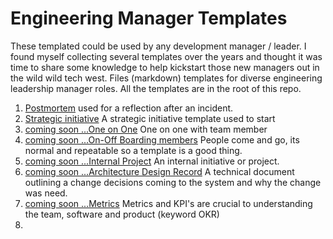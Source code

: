 # Engineering Manager Templates
These templated could be used by any development manager / leader.  I found myself collecting several templates over the years and thought it was time to share some knowledge to help kickstart those new managers out in the wild wild tech west.
Files (markdown) templates for diverse engineering leadership manager roles.  All the templates are in the root of this repo.

1. [Postmortem](postmortem.md)  used for a reflection after an incident.
2. [Strategic initiative](strategic_project.md) A strategic initiative template used to start
3. [coming soon ...One on One](#) One on one with team member
4. [coming soon ...On-Off Boarding members](#) People come and go, its normal and repeatable so a template is a good thing.
5. [coming soon ...Internal Project](#) An internal initiative or project.
6. [coming soon ...Architecture Design Record](#) A technical document outlining a change decisions coming to the system and why the change was need.
7. [coming soon ...Metrics](#) Metrics and KPI's are crucial to understanding the team, software and product (keyword OKR)
8. 
